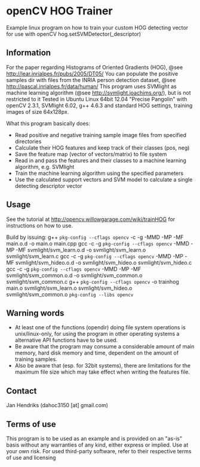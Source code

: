 # openCV HOG Trainer

Example linux program on how to train your custom HOG detecting vector for use with openCV hog.setSVMDetector(_descriptor)

## Information

For the paper regarding Histograms of Oriented Gradients (HOG), @see http://lear.inrialpes.fr/pubs/2005/DT05/
You can populate the positive samples dir with files from the INRIA person detection dataset, @see http://pascal.inrialpes.fr/data/human/
This program uses SVMlight as machine learning algorithm (@see http://svmlight.joachims.org/), but is not restricted to it
Tested in Ubuntu Linux 64bit 12.04 "Precise Pangolin" with openCV 2.3.1, SVMlight 6.02, g++ 4.6.3
and standard HOG settings, training images of size 64x128px.

What this program basically does:
* Read positive and negative training sample image files from specified directories
* Calculate their HOG features and keep track of their classes (pos, neg)
* Save the feature map (vector of vectors/matrix) to file system
* Read in and pass the features and their classes to a machine learning algorithm, e.g. SVMlight
* Train the machine learning algorithm using the specified parameters
* Use the calculated support vectors and SVM model to calculate a single detecting descriptor vector

## Usage

See the tutorial at http://opencv.willowgarage.com/wiki/trainHOG for instructions on how to use.

Build by issuing:
    g++ `pkg-config --cflags opencv` -c -g -MMD -MP -MF main.o.d -o main.o main.cpp
    gcc -c -g `pkg-config --cflags opencv` -MMD -MP -MF svmlight/svm_learn.o.d -o svmlight/svm_learn.o svmlight/svm_learn.c
    gcc -c -g `pkg-config --cflags opencv` -MMD -MP -MF svmlight/svm_hideo.o.d -o svmlight/svm_hideo.o svmlight/svm_hideo.c
    gcc -c -g `pkg-config --cflags opencv` -MMD -MP -MF svmlight/svm_common.o.d -o svmlight/svm_common.o svmlight/svm_common.c
    g++ `pkg-config --cflags opencv` -o trainhog main.o svmlight/svm_learn.o svmlight/svm_hideo.o svmlight/svm_common.o `pkg-config --libs opencv`

## Warning words
* At least one of the functions (opendir) doing file system operations is unix/linux-only, for using the program in other operating systems a alternative API functions have to be used.
* Be aware that the program may consume a considerable amount of main memory, hard disk memory and time, dependent on the amount of training samples.
* Also be aware that (esp. for 32bit systems), there are limitations for the maximum file size which may take effect when writing the features file.

## Contact
Jan Hendriks (dahoc3150 [at] gmail.com)

## Terms of use

This program is to be used as an example and is provided on an "as-is" basis without any warranties of any kind, either express or implied.
Use at your own risk.
For used third-party software, refer to their respective terms of use and licensing
